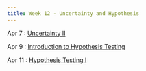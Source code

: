 ```yaml
---
title: Week 12 - Uncertainty and Hypothesis
---
```


Apr 7
: [Uncertainty II](#)

Apr 9
: [Introduction to Hypothesis Testing](#)

Apr 11
: [Hypothesis Testing I](#)
